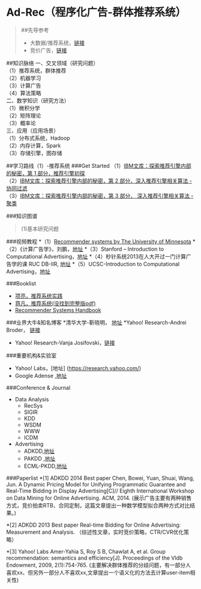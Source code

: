 # Ad-Rec（程序化广告-群体推荐系统）
> ##先导参考
> * 大数据/推荐系统，[链接](https://github.com/Tulongf/Big_Data_Resources)<br> 
> * 竞价广告，[链接](https://github.com/Tulongf/rtb-papers)<br>

##知识脉络
一、交叉领域（研究问题）<br>
（1）推荐系统，群体推荐<br>
（2）机器学习<br>
（3）计算广告<br>
（4）算法策略<br>
二、数学知识（研究方法）<br>
（1）微积分学<br>
（2）矩阵理论<br>
（3）概率论<br>
三、应用（应用场景）<br>
（1）分布式系统，Hadoop<br>
（2）内存计算，Spark<br>
（3）存储引擎，图存储<br>

##学习路线（1）-推荐系统
###Get Started
（1）[IBM文库：探索推荐引擎内部的秘密，第 1 部分，推荐引擎初探](http://www.ibm.com/developerworks/cn/web/1103_zhaoct_recommstudy1/index.html#icomments)<br>
（2）[IBM文库：探索推荐引擎内部的秘密，第 2 部分，深入推荐引擎相关算法 - 协同过滤](http://www.ibm.com/developerworks/cn/web/1103_zhaoct_recommstudy2/)<br>
（3）[IBM文库：探索推荐引擎内部的秘密，第 3 部分， 深入推荐引擎相关算法 - 聚类](http://www.ibm.com/developerworks/cn/web/1103_zhaoct_recommstudy3/index.html?ca=drs-)

###知识图谱
> (1)基本研究问题


###视频教程
 *（1）[Recommender systems by The University of Minnesota](https://www.coursera.org/learn/recommender-systems?siteID=Gr6prw2kaB0-gBhbyC5EIuFSTz2MMu.dYA&utm_content=10&utm_medium=partners&utm_source=linkshare&utm_campaign=Gr6prw2kaB0#) 
 *（2）《计算广告学》，刘鹏，[地址](http://study.163.com/course/introduction.htm?courseId=321007#/courseDetail)
 *（3）Stanford – Introduction to Computational Advertising，[地址](http://web.stanford.edu/class/msande239/)
 *（4）秒针系统2013在人大开过一门计算广告学的课 RUC DB-IIR, [地址](http://iir.ruc.edu.cn/courses/ca2013.jsp)
 *（5）UCSC-Introduction to Computational Advertising，[地址](https://classes.soe.ucsc.edu/ism293/Spring09/index_archivos/Page456.html)


###Booklist
* [项亮，推荐系统实践](http://vdisk.weibo.com/s/aOL2uYMILo_z1)<br>
* [蒋凡，推荐系统(没找到完整版pdf)](http://download.csdn.net/detail/markman101/8667831)
* [Recommender Systems Handbook](http://vdisk.weibo.com/s/uu2R8eaP7t3v1)

###业界大牛&知名博客
 *清华大学-靳晓明， [地址](http://www.tsinghua.edu.cn/publish/soft/3641/2010/20101214205115366908394/20101214205115366908394_.html)
 *Yahoo! Research-Andrei Broder， [链接](#)
 * Yahoo! Research-Vanja Josifovski，[链接](#)

###重要机构&实验室
* Yahoo! Labs，[地址] (https://research.yahoo.com/)
* Google Adense ,[地址](https://adsense.googleblog.com/ )


###Conference & Journal
* Data Analysis
  * RecSys
  * SIGIR
  * KDD
  * WSDM
  * WWW
  * ICDM
* Advertising
  * ADKDD,[地址](http://www.adkdd.com/)
  * PAKDD ,[地址](http://www.adkdd.com/)
  * ECML-PKDD,[地址](http://www.adkdd.com/)

###Paperlist
 *[1] ADKDD 2014 Best paper
Chen, Bowei, Yuan, Shuai, Wang, Jun. A Dynamic Pricing Model for Unifying Programmatic Guarantee and Real-Time Bidding in Display Advertising[C]// Eighth International Workshop on Data Mining for Online Advertising. ACM, 2014.
(展示广告主要有两种销售方式，竞价拍卖RTB、合同定制，这篇文章提出一种数学模型拟合两种方式对比结果。)

 *[2] ADKDD 2013 Best paper
Real-time Bidding for Online Advertising: Measurement and Analysis. 
（综述性文章，实时竞价策略，CTR/CVR优化策略）

 *[3] Yahoo! Labs
Amer-Yahia S, Roy S B, Chawlat A, et al. Group recommendation: semantics and efficiency[J]. Proceedings of the Vldb Endowment, 2009, 2(1):754-765.
(主要解决群体推荐的分歧问题，有一部分人喜欢xx、但另外一部分人不喜欢xx,文章提出一个语义化的方法去计算user-item相关性)


